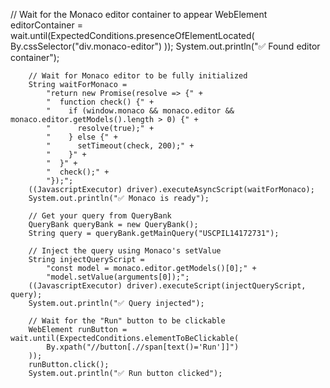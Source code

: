 // Wait for the Monaco editor container to appear
        WebElement editorContainer = wait.until(ExpectedConditions.presenceOfElementLocated(
            By.cssSelector("div.monaco-editor")
        ));
        System.out.println("✅ Found editor container");

        // Wait for Monaco editor to be fully initialized
        String waitForMonaco = 
            "return new Promise(resolve => {" +
            "  function check() {" +
            "    if (window.monaco && monaco.editor && monaco.editor.getModels().length > 0) {" +
            "      resolve(true);" +
            "    } else {" +
            "      setTimeout(check, 200);" +
            "    }" +
            "  }" +
            "  check();" +
            "});";
        ((JavascriptExecutor) driver).executeAsyncScript(waitForMonaco);
        System.out.println("✅ Monaco is ready");

        // Get your query from QueryBank
        QueryBank queryBank = new QueryBank();
        String query = queryBank.getMainQuery("USCPIL14172731");

        // Inject the query using Monaco's setValue
        String injectQueryScript =
            "const model = monaco.editor.getModels()[0];" +
            "model.setValue(arguments[0]);";
        ((JavascriptExecutor) driver).executeScript(injectQueryScript, query);
        System.out.println("✅ Query injected");

        // Wait for the "Run" button to be clickable
        WebElement runButton = wait.until(ExpectedConditions.elementToBeClickable(
            By.xpath("//button[.//span[text()='Run']]")
        ));
        runButton.click();
        System.out.println("✅ Run button clicked");
